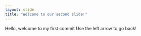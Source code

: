 ```yaml
---
layout: slide
title: "Welcome to our second slide!"
---
```

Hello, welcome to my first commit
Use the left arrow to go back!